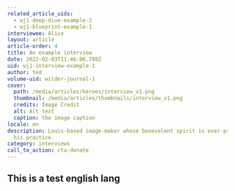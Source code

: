 ```yaml
---
related_article_uids:
  - wj1-deep-dive-example-2
  - wj1-blueprint-example-1
interviewee: Alice
layout: article
article-order: 4
title: An example interview
date: 2022-02-03T11:46:06.798Z
uid: wj1-interview-example-1
author: ted
volume-uid: wilder-journal-1
cover:
  path: /media/articles/heroes/interview_v1.png
  thumbnail: /media/articles/thumbnails/interview_v1.png
  credits: Image Credit
  alt: Alt text
  caption: the image caption
locale: en
description: Louis-based image-maker whose benevolent spirit is ever-present in
  his practice.
category: interviews
call_to_action: cta-donate
---
```

## This is a test english lang
